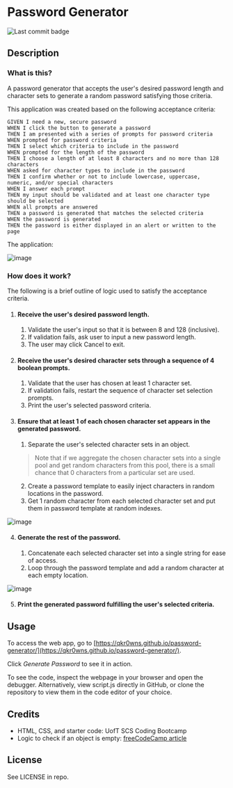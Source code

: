 # Password Generator
![Last commit badge](https://img.shields.io/github/last-commit/qkr0wns/password-generator)

## Description
### What is this?
A password generator that accepts the user's desired password length and character sets to generate a random password satisfying those criteria.

This application was created based on the following acceptance criteria:
```
GIVEN I need a new, secure password
WHEN I click the button to generate a password
THEN I am presented with a series of prompts for password criteria
WHEN prompted for password criteria
THEN I select which criteria to include in the password
WHEN prompted for the length of the password
THEN I choose a length of at least 8 characters and no more than 128 characters
WHEN asked for character types to include in the password
THEN I confirm whether or not to include lowercase, uppercase, numeric, and/or special characters
WHEN I answer each prompt
THEN my input should be validated and at least one character type should be selected
WHEN all prompts are answered
THEN a password is generated that matches the selected criteria
WHEN the password is generated
THEN the password is either displayed in an alert or written to the page
```

The application:

![image](https://user-images.githubusercontent.com/115042610/227355681-012eb4d6-0c37-4bd8-bf2d-5463df94980d.png)


### How does it work?
The following is a brief outline of logic used to satisfy the acceptance criteria.
1. #### Receive the user's desired password length.
   1. Validate the user's input so that it is between 8 and 128 (inclusive).
   2. If validation fails, ask user to input a new password length.
   3. The user may click Cancel to exit.
2. #### Receive the user's desired character sets through a sequence of 4 boolean prompts.
   1. Validate that the user has chosen at least 1 character set.
   2. If validation fails, restart the sequence of character set selection prompts.
   3. Print the user's selected password criteria.
3. #### Ensure that at least 1 of each chosen character set appears in the generated password.
   1. Separate the user's selected character sets in an object.
   
   > Note that if we aggregate the chosen character sets into a single pool and get random characters from this pool, there is a small chance that 0 characters from a particular set are used.   
   2. Create a password template to easily inject characters in random locations in the password.
   3. Get 1 random character from each selected character set and put them in password template at random indexes.
   
![image](https://user-images.githubusercontent.com/115042610/227349459-ef65be54-3252-4519-86e4-f579135ab847.png)

   
4. #### Generate the rest of the password.
   1. Concatenate each selected character set into a single string for ease of access.
   2. Loop through the password template and add a random character at each empty location.
   
![image](https://user-images.githubusercontent.com/115042610/227349837-ce524cda-9b7c-4ce9-9158-84eaf32543d1.png)

5. #### Print the generated password fulfilling the user's selected criteria.
   
        



## Usage
To access the web app, go to [https://qkr0wns.github.io/password-generator/](https://qkr0wns.github.io/password-generator/).

Click *Generate Password* to see it in action.

To see the code, inspect the webpage in your browser and open the debugger. Alternatively, view script.js directly in GitHub, or clone the repository to view them in the code editor of your choice.


## Credits
- HTML, CSS, and starter code: UofT SCS Coding Bootcamp
- Logic to check if an object is empty: [freeCodeCamp article](https://www.freecodecamp.org/news/check-if-an-object-is-empty-in-javascript/)

## License
See LICENSE in repo.
